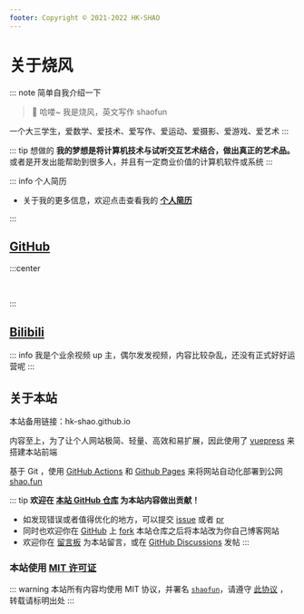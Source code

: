 ```yaml
---
footer: Copyright © 2021-2022 HK-SHAO
---
```


# 关于烧风

::: note 简单自我介绍一下
> 👋 哈喽~ 我是烧风，英文写作 shaofun  

一个大三学生，爱数学、爱技术、爱写作、爱运动、爱摄影、爱游戏、爱艺术
:::

::: tip 想做的
**我的梦想是将计算机技术与试听交互艺术结合，做出真正的艺术品。** 或者是开发出能帮助到很多人，并且有一定商业价值的计算机软件或系统
:::

::: info 个人简历

- 关于我的更多信息，欢迎点击查看我的 [**个人简历**](/resume/)

:::

## [GitHub](https://github.com/HK-SHAO)

:::center

<p>
    <img src="https://cdn.jsdelivr.net/gh/HK-SHAO/github-stats/generated/overview.svg#gh-dark-mode-only" alt="" loading="lazy" class="medium-zoom-image" data-mode="darkmode-only">
    <img src="https://cdn.jsdelivr.net/gh/HK-SHAO/github-stats/generated/overview.svg#gh-light-mode-only" alt="" loading="lazy" class="medium-zoom-image" data-mode="lightmode-only">
    <img src="https://cdn.jsdelivr.net/gh/HK-SHAO/github-stats/generated/languages.svg#gh-dark-mode-only" alt="" loading="lazy" class="medium-zoom-image" data-mode="darkmode-only">
    <img src="https://cdn.jsdelivr.net/gh/HK-SHAO/github-stats/generated/languages.svg#gh-light-mode-only" alt="" loading="lazy" class="medium-zoom-image" data-mode="lightmode-only">
</p>

:::

## [Bilibili](https://space.bilibili.com/24046148)

::: info
我是个业余视频 up 主，偶尔发发视频，内容比较杂乱，还没有正式好好运营呢
:::

## 关于本站

本站备用链接：hk-shao.github.io  

内容至上，为了让个人网站极简、轻量、高效和易扩展，因此使用了 [vuepress](https://v2.vuepress.vuejs.org/zh/) 来搭建本站前端  

基于 Git ，使用 [GitHub Actions](https://docs.github.com/cn/actions) 和 [Github Pages](https://docs.github.com/cn/pages) 来将网站自动化部署到公网 [shao.fun](//shao.fun/)

::: tip
**欢迎在 [本站 GitHub 仓库](https://github.com/HK-SHAO/HK-SHAO.github.io) 为本站内容做出贡献！**

- 如发现错误或者值得优化的地方，可以提交 [issue](https://github.com/HK-SHAO/HK-SHAO.github.io/issues) 或者 [pr](https://github.com/HK-SHAO/HK-SHAO.github.io/pulls)
- 同时也欢迎你在 [GitHub](https://github.com/HK-SHAO/HK-SHAO.github.io) 上 [fork](https://github.com/HK-SHAO/HK-SHAO.github.io/fork) 本站仓库之后将本站改为你自己博客网站
- 欢迎你在 [留言板](/board/) 为本站留言，或在 [GitHub Discussions](https://github.com/HK-SHAO/HK-SHAO.github.io/discussions) 发帖
:::

### 本站使用 [MIT 许可证](/LICENSE.md)

::: warning
本站所有内容均使用 MIT 协议，并署名 [`shaofun`](//shao.fun)，请遵守 [此协议](/LICENSE.md) ，转载请标明出处
:::